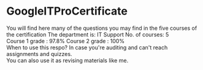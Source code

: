 # GoogleITProCertificate

You will find here many of the questions you may find in the five courses of the certification
The department is: IT Support 
No. of courses: 5 </br>
Course 1 grade : 97.8% 
Course 2 grade : 100% </br>
When to use this respo? In case you're auditing and can't reach assignments and quizzes. </br>
You can also use it as revising materials like me.

